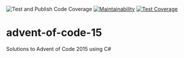 ![Test and Publish Code Coverage](https://github.com/dfar-io/advent-of-code-15/actions/workflows/test-publish-code-coverage.yml/badge.svg)
[![Maintainability](https://api.codeclimate.com/v1/badges/d110e5dc9e56c9b8450b/maintainability)](https://codeclimate.com/github/dfar-io/advent-of-code-15/maintainability)
[![Test Coverage](https://api.codeclimate.com/v1/badges/d110e5dc9e56c9b8450b/test_coverage)](https://codeclimate.com/github/dfar-io/advent-of-code-15/test_coverage)

# advent-of-code-15
Solutions to Advent of Code 2015 using C#
